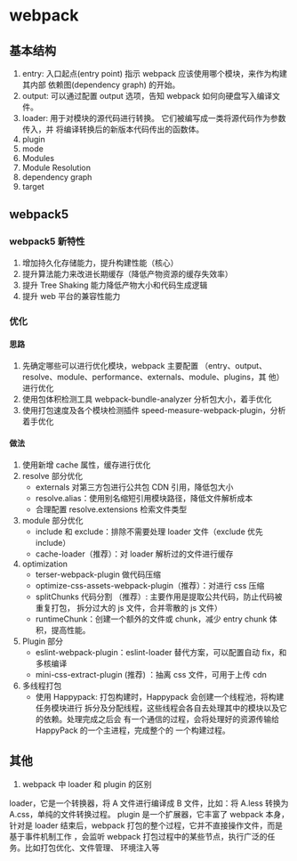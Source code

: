 # webpack

## 基本结构

1. entry: 入口起点(entry point) 指示 webpack 应该使用哪个模块，来作为构建其内部
   依赖图(dependency graph) 的开始。
2. output: 可以通过配置 output 选项，告知 webpack 如何向硬盘写入编译文件。
3. loader: 用于对模块的源代码进行转换。 它们被编写成一类将源代码作为参数传入，并
   将编译转换后的新版本代码传出的函数体。
4. plugin
5. mode
6. Modules
7. Module Resolution
8. dependency graph
9. target

## webpack5

### webpack5 新特性

1. 增加持久化存储能力，提升构建性能（核心）
2. 提升算法能力来改进长期缓存（降低产物资源的缓存失效率）
3. 提升 Tree Shaking 能力降低产物大小和代码生成逻辑
4. 提升 web 平台的兼容性能力

### 优化

#### 思路

1. 先确定哪些可以进行优化模块，webpack 主要配置
   （entry、output、resolve、module、performance、externals、module、plugins，其
   他）进行优化
2. 使用包体积检测工具 webpack-bundle-analyzer 分析包大小，着手优化
3. 使用打包速度及各个模块检测插件 speed-measure-webpack-plugin，分析着手优化

#### 做法

1. 使用新增 cache 属性，缓存进行优化
2. resolve 部分优化
   - externals 对第三方包进行公共包 CDN 引用，降低包大小
   - resolve.alias：使用别名缩短引用模块路径，降低文件解析成本
   - 合理配置 resolve.extensions 检索文件类型
3. module 部分优化
   - include 和 exclude：排除不需要处理 loader 文件（exclude 优先 include）
   - cache-loader（推荐）：对 loader 解析过的文件进行缓存
4. optimization
   - terser-webpack-plugin 做代码压缩
   - optimize-css-assets-webpack-plugin（推荐）：对进行 css 压缩
   - splitChunks 代码分割 （推荐）: 主要作用是提取公共代码，防止代码被重复打包，
     拆分过大的 js 文件，合并零散的 js 文件）
   - runtimeChunk：创建一个额外的文件或 chunk，减少 entry chunk 体积，提高性能。
5. Plugin 部分
   - eslint-webpack-plugin：eslint-loader 替代方案，可以配置自动 fix，和多核编译
   - mini-css-extract-plugin (推荐) ：抽离 css 文件，可用于上传 cdn
6. 多线程打包
   - 使用 Happypack: 打包构建时，Happypack 会创建一个线程池，将构建任务模块进行
     拆分及分配线程，这些线程会各自去处理其中的模块以及它的依赖。处理完成之后会
     有一个通信的过程，会将处理好的资源传输给 HappyPack 的一个主进程，完成整个的
     一个构建过程。

## 其他

1. webpack 中 loader 和 plugin 的区别

loader，它是一个转换器，将 A 文件进行编译成 B 文件，比如：将 A.less 转换为
A.css，单纯的文件转换过程。 plugin 是一个扩展器，它丰富了 webpack 本身，针对是
loader 结束后，webpack 打包的整个过程，它并不直接操作文件，而是基于事件机制工作
，会监听 webpack 打包过程中的某些节点，执行广泛的任务。比如打包优化、文件管理、
环境注入等
